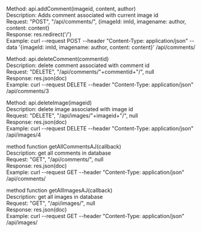 Method: api.addComment(imageid, content, author)  
Description: Adds comment associated with current image id  
Request: "POST", "/api/comments/", {imageId: imId, imagename: author, content: content}  
Response: res.redirect('/')  
Example: curl --request POST --header "Content-Type: application/json" --data '{imageId: imId, imagename: author, content: content}' /api/comments/  
  
Method: api.deleteComment(commentid)  
Description: delete comment associated with comment id  
Request: "DELETE", "/api/comments/"+commentid+"/", null  
Response: res.json(doc)  
Example: curl --request DELETE --header "Content-Type: application/json" /api/comments/3  
  
Method: api.deleteImage(imageid)  
Description: delete image associated with image id  
Request: "DELETE", "/api/images/"+imageid+"/", null  
Response: res.json(doc)  
Example: curl --request DELETE --header "Content-Type: application/json" /api/images/4  
  
method function getAllCommentsAJ(callback)  
Description: get all comments in database  
Request: "GET", "/api/comments/", null  
Response: res.json(doc)  
Example: curl --request GET --header "Content-Type: application/json" /api/comments/  
  
method function getAllImagesAJ(callback)  
Description: get all images in database  
Request: "GET", "/api/images/", null  
Response: res.json(doc)  
Example: curl --request GET --header "Content-Type: application/json" /api/images/  
